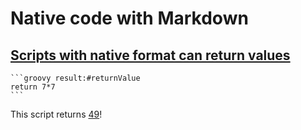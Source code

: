 # Native code with Markdown

## [Scripts with native format can return values](-)

    ```groovy result:#returnValue
    return 7*7
    ```

This script returns [49]( - "?=#returnValue")!